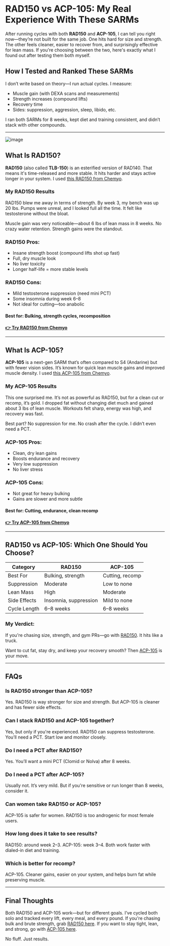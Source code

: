 <h1>RAD150 vs ACP-105: My Real Experience With These SARMs</h1>

<p>After running cycles with both <strong>RAD150</strong> and <strong>ACP-105</strong>, I can tell you right now—they’re not built for the same job. One hits hard for size and strength. The other feels cleaner, easier to recover from, and surprisingly effective for lean mass. If you're choosing between the two, here's exactly what I found out after testing them both myself.</p>

<h2>How I Tested and Ranked These SARMs</h2>
<p>I don’t write based on theory—I run actual cycles. I measure:</p>
<ul>
  <li>Muscle gain (with DEXA scans and measurements)</li>
  <li>Strength increases (compound lifts)</li>
  <li>Recovery time</li>
  <li>Sides: suppression, aggression, sleep, libido, etc.</li>
</ul>
<p>I ran both SARMs for 8 weeks, kept diet and training consistent, and didn’t stack with other compounds.</p>

<hr>

![image](https://github.com/user-attachments/assets/4f9afe0b-4c0e-45c9-85b5-5ea47f09f748)

<h2>What Is RAD150?</h2>
<p><strong>RAD150</strong> (also called <strong>TLB-150</strong>) is an esterified version of RAD140. That means it's time-released and more stable. It hits harder and stays active longer in your system. I used <a href="https://www.chemyo.com/product/rad150-solution/?campaign=github&ref=166" target="_blank" rel="nofollow">this RAD150 from Chemyo</a>.</p>

<h3>My RAD150 Results</h3>
<p>RAD150 blew me away in terms of strength. By week 3, my bench was up 20 lbs. Pumps were unreal, and I looked full all the time. It felt like testosterone without the bloat.</p>
<p>Muscle gain was very noticeable—about 6 lbs of lean mass in 8 weeks. No crazy water retention. Strength gains were the standout.</p>

<h3>RAD150 Pros:</h3>
<ul>
  <li>Insane strength boost (compound lifts shot up fast)</li>
  <li>Full, dry muscle look</li>
  <li>No liver toxicity</li>
  <li>Longer half-life = more stable levels</li>
</ul>

<h3>RAD150 Cons:</h3>
<ul>
  <li>Mild testosterone suppression (need mini PCT)</li>
  <li>Some insomnia during week 6–8</li>
  <li>Not ideal for cutting—too anabolic</li>
</ul>

<h4><strong>Best for:</strong> Bulking, strength cycles, recomposition</h4>

<p><a href="https://www.chemyo.com/product/rad150-solution/?campaign=github&ref=166" target="_blank" rel="nofollow"><strong>👉 Try RAD150 from Chemyo</strong></a></p>

<hr>

<h2>What Is ACP-105?</h2>
<p><strong>ACP-105</strong> is a next-gen SARM that’s often compared to S4 (Andarine) but with fewer vision sides. It’s known for quick lean muscle gains and improved muscle density. I used <a href="https://www.chemyo.com/product/acp-105-solution/?campaign=github&ref=166" target="_blank" rel="nofollow">this ACP-105 from Chemyo</a>.</p>

<h3>My ACP-105 Results</h3>
<p>This one surprised me. It’s not as powerful as RAD150, but for a clean cut or recomp, it’s gold. I dropped fat without changing diet much and gained about 3 lbs of lean muscle. Workouts felt sharp, energy was high, and recovery was fast.</p>
<p>Best part? No suppression for me. No crash after the cycle. I didn’t even need a PCT.</p>

<h3>ACP-105 Pros:</h3>
<ul>
  <li>Clean, dry lean gains</li>
  <li>Boosts endurance and recovery</li>
  <li>Very low suppression</li>
  <li>No liver stress</li>
</ul>

<h3>ACP-105 Cons:</h3>
<ul>
  <li>Not great for heavy bulking</li>
  <li>Gains are slower and more subtle</li>
</ul>

<h4><strong>Best for:</strong> Cutting, endurance, clean recomp</h4>

<p><a href="https://www.chemyo.com/product/acp-105-solution/?campaign=github&ref=166" target="_blank" rel="nofollow"><strong>👉 Try ACP-105 from Chemyo</strong></a></p>

<hr>

<h2>RAD150 vs ACP-105: Which One Should You Choose?</h2>

<table>
  <thead>
    <tr>
      <th>Category</th>
      <th>RAD150</th>
      <th>ACP-105</th>
    </tr>
  </thead>
  <tbody>
    <tr>
      <td>Best For</td>
      <td>Bulking, strength</td>
      <td>Cutting, recomp</td>
    </tr>
    <tr>
      <td>Suppression</td>
      <td>Moderate</td>
      <td>Low to none</td>
    </tr>
    <tr>
      <td>Lean Mass</td>
      <td>High</td>
      <td>Moderate</td>
    </tr>
    <tr>
      <td>Side Effects</td>
      <td>Insomnia, suppression</td>
      <td>Mild to none</td>
    </tr>
    <tr>
      <td>Cycle Length</td>
      <td>6–8 weeks</td>
      <td>6–8 weeks</td>
    </tr>
  </tbody>
</table>

<h3>My Verdict:</h3>
<p>If you're chasing size, strength, and gym PRs—go with <a href="https://www.chemyo.com/product/rad150-solution/?campaign=github&ref=166" target="_blank" rel="nofollow">RAD150</a>. It hits like a truck.</p>
<p>Want to cut fat, stay dry, and keep your recovery smooth? Then <a href="https://www.chemyo.com/product/acp-105-solution/?campaign=github&ref=166" target="_blank" rel="nofollow">ACP-105</a> is your move.</p>

<hr>

<h2>FAQs</h2>

<h3>Is RAD150 stronger than ACP-105?</h3>
<p>Yes. RAD150 is way stronger for size and strength. But ACP-105 is cleaner and has fewer side effects.</p>

<h3>Can I stack RAD150 and ACP-105 together?</h3>
<p>Yes, but only if you're experienced. RAD150 can suppress testosterone. You’ll need a PCT. Start low and monitor closely.</p>

<h3>Do I need a PCT after RAD150?</h3>
<p>Yes. You’ll want a mini PCT (Clomid or Nolva) after 8 weeks.</p>

<h3>Do I need a PCT after ACP-105?</h3>
<p>Usually not. It’s very mild. But if you're sensitive or run longer than 8 weeks, consider it.</p>

<h3>Can women take RAD150 or ACP-105?</h3>
<p>ACP-105 is safer for women. RAD150 is too androgenic for most female users.</p>

<h3>How long does it take to see results?</h3>
<p>RAD150: around week 2–3. ACP-105: week 3–4. Both work faster with dialed-in diet and training.</p>

<h3>Which is better for recomp?</h3>
<p>ACP-105. Cleaner gains, easier on your system, and helps burn fat while preserving muscle.</p>

<hr>

<h2>Final Thoughts</h2>
<p>Both RAD150 and ACP-105 work—but for different goals. I’ve cycled both solo and tracked every lift, every meal, and every pound. If you're chasing bulk and brute strength, grab <a href="https://www.chemyo.com/product/rad150-solution/?campaign=github&ref=166" target="_blank" rel="nofollow">RAD150 here</a>. If you want to stay tight, lean, and strong, go with <a href="https://www.chemyo.com/product/acp-105-solution/?campaign=github&ref=166" target="_blank" rel="nofollow">ACP-105 here</a>.</p>
<p>No fluff. Just results.</p>
